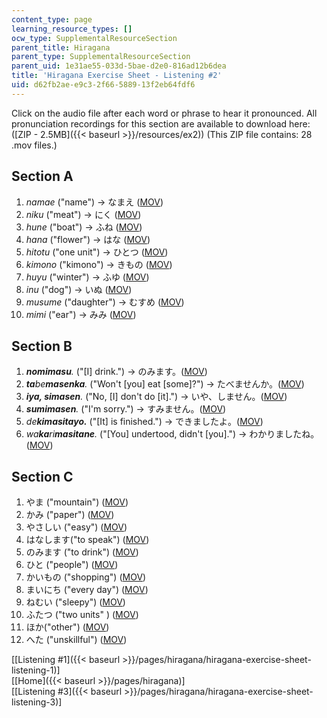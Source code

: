 ```yaml
---
content_type: page
learning_resource_types: []
ocw_type: SupplementalResourceSection
parent_title: Hiragana
parent_type: SupplementalResourceSection
parent_uid: 1e31ae55-033d-5bae-d2e0-816ad12b6dea
title: 'Hiragana Exercise Sheet - Listening #2'
uid: d62fb2ae-e9c3-2f66-5889-13f2eb64fdf6
---
```


Click on the audio file after each word or phrase to hear it pronounced. All pronunciation recordings for this section are available to download here: ([ZIP - 2.5MB]({{< baseurl >}}/resources/ex2)) (This ZIP file contains: 28 .mov files.)

Section A
---------

1.  _namae_ ("name") → なまえ ([MOV](http://www.archive.org/download/MITRES21F.01S10_HIRAGANA_EXERCISES/2a1.mov))
2.  _niku_ ("meat") → にく ([MOV](http://www.archive.org/download/MITRES21F.01S10_HIRAGANA_EXERCISES/2a2.mov))
3.  _hune_ ("boat") → ふね ([MOV](http://www.archive.org/download/MITRES21F.01S10_HIRAGANA_EXERCISES/2a3.mov))
4.  _hana_ ("flower") → はな ([MOV](http://www.archive.org/download/MITRES21F.01S10_HIRAGANA_EXERCISES/2a4.mov))
5.  _hitotu_ ("one unit") → ひとつ ([MOV](http://www.archive.org/download/MITRES21F.01S10_HIRAGANA_EXERCISES/2a5.mov))
6.  _kimono_ ("kimono") → きもの ([MOV](http://www.archive.org/download/MITRES21F.01S10_HIRAGANA_EXERCISES/2a6.mov))
7.  _huyu_ ("winter") → ふゆ ([MOV](http://www.archive.org/download/MITRES21F.01S10_HIRAGANA_EXERCISES/2a7.mov))
8.  _inu_ ("dog") → いぬ ([MOV](http://www.archive.org/download/MITRES21F.01S10_HIRAGANA_EXERCISES/2a8.mov))
9.  _musume_ ("daughter") → むすめ ([MOV](http://www.archive.org/download/MITRES21F.01S10_HIRAGANA_EXERCISES/2a9.mov))
10.  _mimi_ ("ear") → みみ ([MOV](http://www.archive.org/download/MITRES21F.01S10_HIRAGANA_EXERCISES/2a10.mov))

Section B
---------

1.  _**nomimasu**._ ("\[I\] drink.") → のみます。([MOV](http://www.archive.org/download/MITRES21F.01S10_HIRAGANA_EXERCISES/2b1.mov))
2.  _**ta**be**masenka**._ ("Won't \[you\] eat \[some\]?") → たべませんか。([MOV](http://www.archive.org/download/MITRES21F.01S10_HIRAGANA_EXERCISES/2b2.mov))
3.  _**iya, simasen**._ ("No, \[I\] don't do \[it\].") → いや、しません。([MOV](http://www.archive.org/download/MITRES21F.01S10_HIRAGANA_EXERCISES/2b3.mov))
4.  _**sumimasen**._ ("I'm sorry.") → すみません。([MOV](http://www.archive.org/download/MITRES21F.01S10_HIRAGANA_EXERCISES/2b4.mov))
5.  _de**kimasitayo.**_ ("\[It\] is finished.") → できましたよ。([MOV](http://www.archive.org/download/MITRES21F.01S10_HIRAGANA_EXERCISES/2b5.mov))
6.  _wa**ka**ri**masitane**._ ("\[You\] undertood, didn't \[you\].") → わかりましたね。([MOV](http://www.archive.org/download/MITRES21F.01S10_HIRAGANA_EXERCISES/2b6.mov))

Section C
---------

1.  やま ("mountain") ([MOV](http://www.archive.org/download/MITRES21F.01S10_HIRAGANA_EXERCISES/2c1.mov))
2.  かみ ("paper") ([MOV](http://www.archive.org/download/MITRES21F.01S10_HIRAGANA_EXERCISES/2c2.mov))
3.  やさしい ("easy") ([MOV](http://www.archive.org/download/MITRES21F.01S10_HIRAGANA_EXERCISES/2c3.mov))
4.  はなします("to speak") ([MOV](http://www.archive.org/download/MITRES21F.01S10_HIRAGANA_EXERCISES/2c4.mov))
5.  のみます ("to drink") ([MOV](http://www.archive.org/download/MITRES21F.01S10_HIRAGANA_EXERCISES/2c5.mov))
6.  ひと ("people") ([MOV](http://www.archive.org/download/MITRES21F.01S10_HIRAGANA_EXERCISES/2c6.mov))
7.  かいもの ("shopping") ([MOV](http://www.archive.org/download/MITRES21F.01S10_HIRAGANA_EXERCISES/2c7.mov))
8.  まいにち ("every day") ([MOV](http://www.archive.org/download/MITRES21F.01S10_HIRAGANA_EXERCISES/2c8.mov))
9.  ねむい ("sleepy") ([MOV](http://www.archive.org/download/MITRES21F.01S10_HIRAGANA_EXERCISES/2c9.mov))
10.  ふたつ ("two units" ) ([MOV](http://www.archive.org/download/MITRES21F.01S10_HIRAGANA_EXERCISES/2c10.mov))
11.  ほか("other") ([MOV](http://www.archive.org/download/MITRES21F.01S10_HIRAGANA_EXERCISES/2c11.mov))
12.  へた ("unskillful") ([MOV](http://www.archive.org/download/MITRES21F.01S10_HIRAGANA_EXERCISES/2c12.mov))

  
\[[Listening #1]({{< baseurl >}}/pages/hiragana/hiragana-exercise-sheet-listening-1)\]  
\[[Home]({{< baseurl >}}/pages/hiragana)\]  
\[[Listening #3]({{< baseurl >}}/pages/hiragana/hiragana-exercise-sheet-listening-3)\]